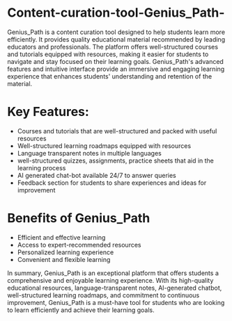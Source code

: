# Content-curation-tool-Genius_Path-
Genius_Path is a content curation tool designed to help students learn more efficiently. It provides quality educational material recommended by leading educators and professionals. The platform offers well-structured courses and tutorials equipped with resources, making it easier for students to navigate and stay focused on their learning goals.
Genius_Path's advanced features and intuitive interface provide an immersive and engaging learning experience that enhances students' understanding and retention of the material.

# Key Features:
  * Courses and tutorials that are well-structured and packed with useful resources
  * Well-structured learning roadmaps equipped with resources
  * Language transparent notes in multiple languages
  * well-structured quizzes, assignments, practice sheets that aid in the learning process
  * AI generated chat-bot available 24/7 to answer queries
  * Feedback section for students to share experiences and ideas for improvement

# Benefits of Genius_Path
  * Efficient and effective learning
  * Access to expert-recommended resources
  * Personalized learning experience
  * Convenient and flexible learning
    
In summary, Genius_Path is an exceptional platform that offers students a comprehensive and enjoyable learning experience. With its high-quality educational resources, language-transparent notes, AI-generated chatbot, well-structured learning roadmaps, and commitment to continuous improvement, Genius_Path is a must-have tool for students who are looking to learn efficiently and achieve their learning goals.
